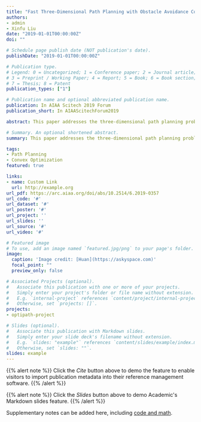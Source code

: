 ```yaml
---
title: "Fast Three-Dimensional Path Planning with Obstacle Avoidance Constraints"
authors:
- admin
- Xinfu Liu
date: "2019-01-01T00:00:00Z"
doi: ""

# Schedule page publish date (NOT publication's date).
publishDate: "2019-01-01T00:00:00Z"

# Publication type.
# Legend: 0 = Uncategorized; 1 = Conference paper; 2 = Journal article;
# 3 = Preprint / Working Paper; 4 = Report; 5 = Book; 6 = Book section;
# 7 = Thesis; 8 = Patent
publication_types: ["1"]

# Publication name and optional abbreviated publication name.
publication: In AIAA Scitech 2019 Forum
publication_short: In AIAAScitechForum2019

abstract: This paper addresses the three-dimensional path planning problem of unmanned aerial vehicles with obstacle avoidance constraints and an objective of minimizing the time of flight. Solving this optimal control problem in real time for autonomous flight is very challenging. The contribution of this paper is to convexify such a nonconvex and highly nonlinear problem into the framework of second-order cone programming (SOCP), which is a subclass of convex optimization and can be very efficiently solved by existing interior point methods. The convexification is novel in that almost no nonlinearity in the original problem is lost. This is very helpful for rapid convergence of the successive SOCP used to get the optimal solution of the original problem. Numerical examples are provided to show the validity and high efficiency of the proposed method for potential real-time path planning.

# Summary. An optional shortened abstract.
summary: This paper addresses the three-dimensional path planning problem of unmanned aerial vehicles with obstacle avoidance constraints and an objective of minimizing the time of flight.

tags:
- Path Planning
- Convex Optimization
featured: true

links:
- name: Custom Link
  url: http://example.org
url_pdf: https://arc.aiaa.org/doi/abs/10.2514/6.2019-0357 
url_code: '#'
url_dataset: '#'
url_poster: '#'
url_project: ''
url_slides: ''
url_source: '#'
url_video: '#'

# Featured image
# To use, add an image named `featured.jpg/png` to your page's folder. 
image:
  caption: 'Image credit: [Huan](https://askyspace.com)'
  focal_point: ""
  preview_only: false

# Associated Projects (optional).
#   Associate this publication with one or more of your projects.
#   Simply enter your project's folder or file name without extension.
#   E.g. `internal-project` references `content/project/internal-project/index.md`.
#   Otherwise, set `projects: []`.
projects:
- optipath-project

# Slides (optional).
#   Associate this publication with Markdown slides.
#   Simply enter your slide deck's filename without extension.
#   E.g. `slides: "example"` references `content/slides/example/index.md`.
#   Otherwise, set `slides: ""`.
slides: example
---
```


{{% alert note %}}
Click the *Cite* button above to demo the feature to enable visitors to import publication metadata into their reference management software.
{{% /alert %}}

{{% alert note %}}
Click the *Slides* button above to demo Academic's Markdown slides feature.
{{% /alert %}}

Supplementary notes can be added here, including [code and math](https://sourcethemes.com/academic/docs/writing-markdown-latex/).

